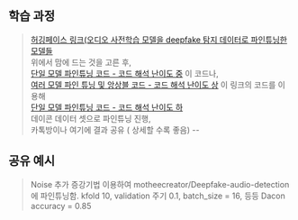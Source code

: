 ## 학습 과정   
> [허깅페이스 링크(오디오 사전학습 모델을 deepfake 탐지 데이터로 파인튜닝한 모델들](https://huggingface.co/models?other=audio-classification&sort=downloads&search=deep)   
> 위에서 맘에 드는 것을 고른 후,    
> [단일 모델 파인튜닝 코드 - 코드 해석 난이도 중](https://dacon.io/competitions/official/236105/codeshare/8435) 이 코드나,    
> [여러 모델 파인 튜닝 및 앙상블 코드 - 코드 해석 난이도 상](https://dacon.io/competitions/official/236105/codeshare/8431) 이 링크의 코드를 이용해   
> [단일 모델 파인튜닝 코드 - 코드 해석 난이도 하](https://dacon.io/competitions/official/236105/codeshare/8426)   
> 데이콘 데이터 셋으로 파인튜닝 진행,     
> 카톡방이나 여기에 결과 공유 ( 상세할 수록 좋음)
--   
## 공유 예시   
> Noise 추가 증강기법 이용하여 motheecreator/Deepfake-audio-detection 에 파인튜닝함.
> kfold 10, validation 주기 0.1, batch_size = 16, 등등
> Dacon accuracy = 0.85 



